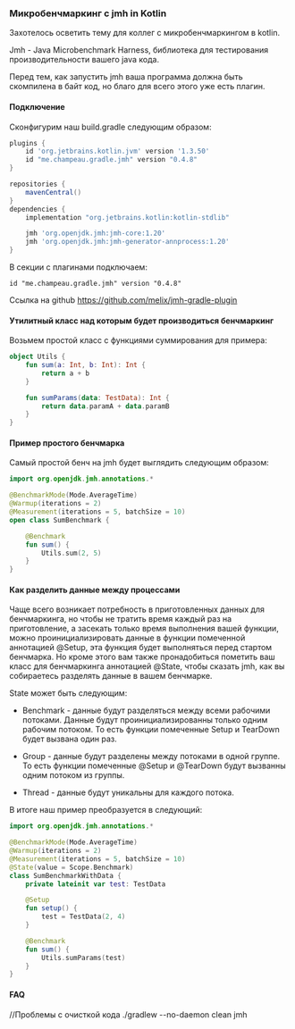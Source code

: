 ### Микробенчмаркинг с jmh in Kotlin

Захотелось осветить тему для коллег с микробенчмаркингом в kotlin.

Jmh - Java Microbenchmark Harness, библиотека для тестирования производительности вашего java кода.

Перед тем, как запустить jmh ваша программа должна быть скомпилена в байт код,
но благо для всего этого уже есть плагин.

#### Подключение 

Сконфигурим наш build.gradle следующим образом:

```groovy
plugins {
    id 'org.jetbrains.kotlin.jvm' version '1.3.50'
    id "me.champeau.gradle.jmh" version "0.4.8"
}

repositories {
    mavenCentral()
}
dependencies {
    implementation "org.jetbrains.kotlin:kotlin-stdlib"

    jmh 'org.openjdk.jmh:jmh-core:1.20'
    jmh 'org.openjdk.jmh:jmh-generator-annprocess:1.20'
}
```
В секции с плагинами подключаем: 
```
id "me.champeau.gradle.jmh" version "0.4.8"
```
Ссылка на github https://github.com/melix/jmh-gradle-plugin

#### Утилитный класс над которым будет производиться бенчмаркинг
Возьмем простой класс с функциями суммирования для примера:
```kotlin
object Utils {
    fun sum(a: Int, b: Int): Int {
        return a + b
    }

    fun sumParams(data: TestData): Int {
        return data.paramA + data.paramB
    }
}
```

#### Пример простого бенчмарка
Самый простой бенч на jmh будет выглядить следующим образом:
```kotlin
import org.openjdk.jmh.annotations.*

@BenchmarkMode(Mode.AverageTime)
@Warmup(iterations = 2)
@Measurement(iterations = 5, batchSize = 10)
open class SumBenchmark {

    @Benchmark
    fun sum() {
        Utils.sum(2, 5)
    }
}
```

#### Как разделить данные между процессами
Чаще всего возникает потребность в приготовленных данных для бенчмаркинга, но чтобы не тратить время каждый раз на приготовление,
а засекать только время выполнения вашей функции, можно проинициализировать данные в функции помеченной аннотацией @Setup, эта функция будет выполняться
перед стартом бенчмарка. Но кроме этого вам также пронадобиться пометить ваш класс для бенчмаркинга аннотацией @State, чтобы сказать jmh, как вы собираетесь разделять
данные в вашем бенчмарке.

State может быть следующим:
* Benchmark - данные будут разделяться между всеми рабочими потоками. Данные будут проинициализированны только одним рабочим потоком. То есть функции помеченные
 Setup и TearDown будет вызвана один раз.
 
 * Group - данные будут разделены между потоками в одной группе. То есть функции помеченные @Setup и @TearDown будут вызванны одним потоком из группы.
 
 * Thread - данные будут уникальны для каждого потока.

В итоге наш пример преобразуется в следующий:
```kotlin
import org.openjdk.jmh.annotations.*

@BenchmarkMode(Mode.AverageTime)
@Warmup(iterations = 2)
@Measurement(iterations = 5, batchSize = 10)
@State(value = Scope.Benchmark)
class SumBenchmarkWithData {
    private lateinit var test: TestData

    @Setup
    fun setup() {
        test = TestData(2, 4)
    }

    @Benchmark
    fun sum() {
        Utils.sumParams(test)
    }
}
```

#### FAQ

//Проблемы с очисткой кода
./gradlew --no-daemon clean jmh

